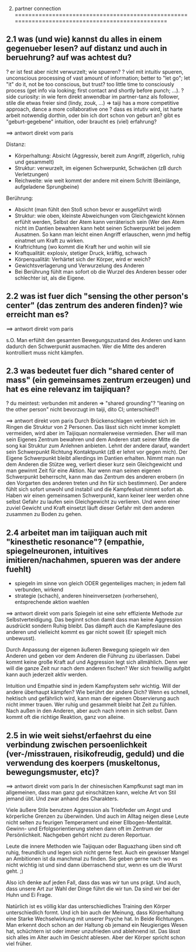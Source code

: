 2) partner connection
================================================================================================

2.1 was (und wie) kannst du alles in einem gegenueber lesen? auf distanz und auch in beruehrung? auf was achtest du?
--------------------------------------------------------------------------------------------------------

? er ist fest aber nicht verwurzelt; wie spueren?
? viel mit intuitiv spueren, unconscious processing of vast amount of information; better to "let go"; let "it" do it, not be too conscious, but trust? too little time to consciously process (get info via looking; first contact and shortly before punch; ...).
? side curiosity: in wie fern direkt anwendbar im partner-tanz als follower, stile die etwas freier sind (lindy, zouk, ...)
=> taiji has a more competitive approach, dance a more collaborative one
? dass es intutiv wird, ist harte arbeit notwendig dorthin, oder bin ich dort schon von geburt an? gibt es "geburt-gegebene" intuition, oder braucht es (viel) erfahrung?

==> antwort direkt vom paris

Distanz:
- Körperhaltung: Absicht (Aggressiv, bereit zum Angriff, zögerlich, ruhig und gesammelt)
- Struktur: verwurzelt, im eigenen Schwerpunkt, Schwächen (zB durch Verletzungen)
- Reichweite: wie weit kommt der andere mit einem Schritt (Beinlänge, aufgeladene Sprungbeine)

Berührung:
- Absicht (man fühlt den Stoß schon bevor er ausgeführt wird)
- Struktur: wie oben, kleinste Abweichungen vom Gleichgewicht können erfühlt werden, Selbst der Atem kann verräterisch sein (Wer den Atem nicht im Dantien bewahren kann hebt seinen Schwerpunkt bei jedem Ausatmen. So kann man leicht einen Angriff erlauschen, wenn jmd heftig einatmet um Kraft zu wirken.
- Kraftrichtung (wo kommt die Kraft her und wohin will sie
- Kraftqualität: explosiv, stetiger Druck, kräftig, schwach
- Körperqualität: Verhärtet sich der Körper, wird er weich?
- Gewichtsverlagerung und Verwurzelung des Anderen
- Bei Berührung fühlt man sofort ob die Wurzel des Anderen besser oder schlechter ist, als die Eigene.


2.2 was ist fuer dich "sensing the other person's center" (das zentrum des anderen finden)? wie erreicht man es?
--------------------------------------------------------------------------------------------------------

==> antwort direkt vom paris

s.O. Man erfühlt den gesamten Bewegungszustand des Anderen und kann dadurch den Schwerpunkt ausmachen. Wer die Mitte des anderen kontrolliert muss nicht kämpfen.


2.3 was bedeutet fuer dich "shared center of mass" (ein gemeinsames zentrum erzeugen) und hat es eine relevanz im taijiquan?
--------------------------------------------------------------------------------------------------------

? du meintest: verbunden mit anderen => "shared grounding"? "leaning on the other person" nicht bevorzugt im taiji, dito CI; unterschied?!

==> antwort direkt vom paris
Durch Brückenschlagen verbindet sich im Ringen die Struktur von 2 Personen. Das lässt sich nicht immer komplett vermeiden, wird aber im Taijiquan normalerweise vermieden. Eher will man sein Eigenes Zentrum bewahren und dem Anderen statt seiner Mitte die song kai Struktur zum Anlehnen anbieten. Lehnt der andere darauf, wandert sein Schwerpunkt Richtung Kontaktpunkt (zB er lehnt vor gegen mich). Der Eigene Schwerpunkt bleibt allerdings im Dantien erhalten. Nimmt man nun dem Anderen die Stütze weg, verliert dieser kurz sein Gleichgewicht und man gewinnt Zeit für eine Aktion. Nur wenn man seinen eigenen Schwerpunkt beherrscht, kann man das Zentrum des anderen erobern (in den Vorgarten des anderen treten und ihn für sich bestimmen). Der andere fühlt sich sofort unwohl und instabil und die Kampfeslust nimmt sofort ab. Haben wir einen gemeinsamen Schwerpunkt, kann keiner leer werden ohne selbst Gefahr zu laufen sein Gleichgewicht zu verlieren. Und wenn einer zuviel Gewicht und Kraft einsetzt läuft dieser Gefahr mit dem anderen zusammen zu Boden zu gehen.


2.4 arbeitet man im taijiquan auch mit "kinesthetic resonance"? (empathie, spiegelneuronen, intuitives imitieren/nachahmen, spueren was der andere fuehlt)
--------------------------------------------------------------------------------------------------------

* spiegeln im sinne von gleich ODER gegenteiliges machen; in jedem fall verbunden, wirkend
* strategie (schach), anderen hineinversetzen (vorhersehen), entsprechende aktion waehlen

==> antwort direkt vom paris
Spiegeln ist eine sehr effiziente Methode zur Selbstverteidigung. Das beginnt schon damit dass man keine Aggression ausdrückt sondern Ruhig bleibt. Das dämpft auch die Kampfeslaune des anderen und vielleicht kommt es gar nicht soweit (Er spiegelt mich unbewusst).

Durch Anpassung der eigenen äußeren Bewegung spiegeln wir den Anderen und geben vor dem Anderen die Führung zu überlassen. Dabei kommt keine große Kraft auf und Aggression legt sich allmählich. Denn wer will die ganze Zeit nur nach dem anderen fischen? Wer sich freiwillig aufgibt kann auch jederzeit aktiv werden.

Intuition und Empathie sind in jedem Kampfsystem sehr wichtig. Will der andere überhaupt kämpfen? Wie berührt der andere Dich? Wenn es schnell, hektisch und gefährlich wird, kann man der eigenen Observierung auch nicht immer trauen. Wer ruhig und gesammelt bleibt hat Zeit zu fühlen. Nach außen in den Anderen, aber auch nach innen in sich selbst. Dann kommt oft die richtige Reaktion, ganz von alleine.

2.5 in wie weit siehst/erfaehrst du eine verbindung zwischen persoenlichkeit (ver-/misstrauen, risikofreudig, geduld) und die verwendung des koerpers (muskeltonus, bewegungsmuster, etc)?
--------------------------------------------------------------------------------------------------------

==> antwort direkt vom paris
In der chinesischen Kampfkunst sagt man im allgemeinen, dass man ganz gut einschätzen kann, welche Art von Stil jemand übt. Und zwar anhand des Charakters.

Viele äußere Stile benutzen Aggression als Triebfeder um Angst und körperliche Grenzen zu überwinden. Und auch im Alltag neigen diese Leute nicht selten zu feurigen Temperament und einer Ellbogen-Mentalität. Gewinn- und Erfolgsorientierung stehen dann oft im Zentrum der Persönlichkeit. Nachgeben gehört nicht zu deren Reportuar.

Leute die innere Methoden wie Taijiquan oder Baguazhang üben sind oft ruhig, freundlich und legen sich nicht gerne fest. Auch ein gewisser Mangel an Ambitionen ist da manchmal zu finden. Sie geben gerne nach wo es nicht wichtig ist und sind dann überraschend stur, wenn es um die Wurst geht. ;)

Also ich denke auf jeden Fall, dass das was wir tun uns prägt. Und auch, dass unsere Art zur Wahl der Dinge führt die wir tun. Da sind wir bei der Huhn und Ei Frage.

Natürlich ist es völlig klar das unterschiedliches Training den Körper unterschiedlich formt. Und ich bin auch der Meinung, dass Körperhaltung eine Starke Wechselwirkung mit unserer Psyche hat. In Beide Richtungen. Man erkennt doch schon an der Haltung ob jemand ein Neugieriges Wesen hat, schüchtern ist oder immer unzufrieden und ablehnend ist. Das lässt sich alles im Alter auch im Gesicht ablesen. Aber der Körper spricht schon viel früher.

